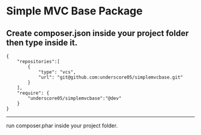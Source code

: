 Simple MVC Base Package
==========================

Create composer.json inside your project folder then type inside it.
------------------------------------------------------------------------------
	{
		"repositories":[
			{
				"type": "vcs",
				"url": "git@github.com:underscore05/simplemvcbase.git"			
			}
		],
		"require": {
			"underscore05/simplemvcbase":"@dev"
		}
	}
------------------------------------------------------------------------------

run composer.phar inside your project folder.